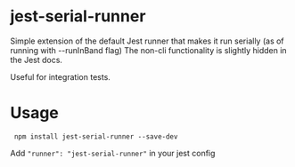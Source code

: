 # jest-serial-runner

Simple extension of the default Jest runner that makes it run serially (as of running with --runInBand flag)
The non-cli functionality is slightly hidden in the Jest docs.

Useful for integration tests.

# Usage

``` npm install jest-serial-runner --save-dev```

Add ``` "runner": "jest-serial-runner" ``` in your jest config
